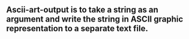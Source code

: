 ## Ascii-art-output is to take a string as an argument and write the string in ASCII graphic representation to a separate text file.